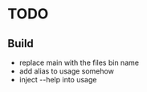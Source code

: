 # TODO
## Build
* replace main with the files bin name
* add alias to usage somehow
* inject --help into usage
